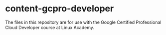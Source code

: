 # content-gcpro-developer
The files in this repository are for use with the Google Certified Professional Cloud Developer course at Linux Academy.
